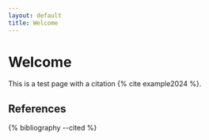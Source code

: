 ```yaml
---
layout: default
title: Welcome
---
```


# Welcome

This is a test page with a citation {% cite example2024 %}.

## References

{% bibliography --cited %}